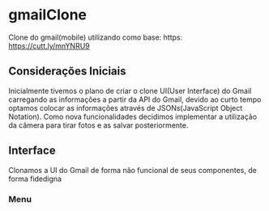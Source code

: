 # gmailClone
Clone do gmail(mobile) utilizando como base: https: https://cutt.ly/mnYNRU9

## Considerações Iniciais 

Inicialmente tivemos o plano de criar o clone UI(User Interface) do Gmail carregando as informações a partir da API do Gmail, 
devido ao curto tempo optamos colocar as informações através de JSONs(JavaScript Object Notation). Como nova funcionalidades 
decidimos implementar a utilização da câmera para tirar fotos e as salvar posteriormente.

## Interface
Clonamos a UI do Gmail de forma não funcional de seus componentes, de forma fidedigna

### Menu
